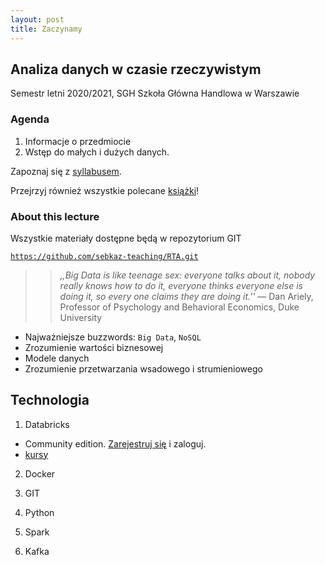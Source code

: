 ```yaml
---
layout: post
title: Zaczynamy
---
```


## Analiza danych w czasie rzeczywistym

Semestr letni 2020/2021, 
SGH Szkoła Główna Handlowa w Warszawie

### Agenda

1. Informacje o przedmiocie
2. Wstęp do małych i dużych danych.

Zapoznaj się z [syllabusem](/RealTime/syllabus).

Przejrzyj również wszystkie polecane [książki](/RealTime/ksiazki)!

### About this lecture

Wszystkie materiały dostępne będą w repozytorium GIT 

[`https://github.com/sebkaz-teaching/RTA.git`](https://github.com/sebkaz-teaching/RTA.git)



>> _,,Big Data is like teenage sex: everyone talks about it, nobody really knows how to do it, everyone thinks everyone else is doing it, so every one claims they are doing it.''_ — Dan Ariely, Professor of Psychology and Behavioral Economics, Duke University

- Najważniejsze buzzwords: `Big Data`, `NoSQL`
- Zrozumienie wartości biznesowej
- Modele danych 
- Zrozumienie przetwarzania wsadowego i strumieniowego

## Technologia

1. Databricks

- Community edition. [Zarejestruj się](https://community.cloud.databricks.com/login.html) i zaloguj. 
- [kursy](https://academy.databricks.com/learning-paths#)

2. Docker

3. GIT

4. Python 

5. Spark

6. Kafka










